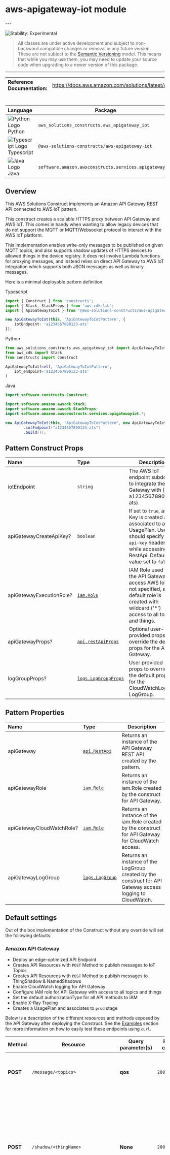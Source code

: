 # aws-apigateway-iot module

<!--BEGIN STABILITY BANNER-->---


![Stability: Experimental](https://img.shields.io/badge/stability-Experimental-important.svg?style=for-the-badge)

> All classes are under active development and subject to non-backward compatible changes or removal in any
> future version. These are not subject to the [Semantic Versioning](https://semver.org/) model.
> This means that while you may use them, you may need to update your source code when upgrading to a newer version of this package.

---
<!--END STABILITY BANNER-->

| **Reference Documentation**:| <span style="font-weight: normal">https://docs.aws.amazon.com/solutions/latest/constructs/</span>|
|:-------------|:-------------|

<div style="height:8px"></div>

| **Language**     | **Package**        |
|:-------------|-----------------|
|![Python Logo](https://docs.aws.amazon.com/cdk/api/latest/img/python32.png) Python|`aws_solutions_constructs.aws_apigateway_iot`|
|![Typescript Logo](https://docs.aws.amazon.com/cdk/api/latest/img/typescript32.png) Typescript|`@aws-solutions-constructs/aws-apigateway-iot`|
|![Java Logo](https://docs.aws.amazon.com/cdk/api/latest/img/java32.png) Java|`software.amazon.awsconstructs.services.apigatewayiot`|

## Overview

This AWS Solutions Construct implements an Amazon API Gateway REST API connected to AWS IoT pattern.

This construct creates a scalable HTTPS proxy between API Gateway and AWS IoT. This comes in handy when wanting to allow legacy devices that do not support the MQTT or MQTT/Websocket protocol to interact with the AWS IoT platform.

This implementation enables write-only messages to be published on given MQTT topics, and also supports shadow updates of HTTPS devices to allowed things in the device registry. It does not involve Lambda functions for proxying messages, and instead relies on direct API Gateway to AWS IoT integration which supports both JSON messages as well as binary messages.

Here is a minimal deployable pattern definition:

Typescript

```typescript
import { Construct } from 'constructs';
import { Stack, StackProps } from 'aws-cdk-lib';
import { ApiGatewayToIot } from '@aws-solutions-constructs/aws-apigateway-iot';

new ApiGatewayToIot(this, 'ApiGatewayToIotPattern', {
    iotEndpoint: 'a1234567890123-ats'
});
```

Python

```python
from aws_solutions_constructs.aws_apigateway_iot import ApiGatewayToIot
from aws_cdk import Stack
from constructs import Construct

ApiGatewayToIot(self, 'ApiGatewayToIotPattern',
    iot_endpoint='a1234567890123-ats'
)
```

Java

```java
import software.constructs.Construct;

import software.amazon.awscdk.Stack;
import software.amazon.awscdk.StackProps;
import software.amazon.awsconstructs.services.apigatewayiot.*;

new ApiGatewayToIot(this, "ApiGatewayToIotPattern", new ApiGatewayToIotProps.Builder()
        .iotEndpoint("a1234567890123-ats")
        .build());
```

## Pattern Construct Props

| **Name**     | **Type**        | **Description** |
|:-------------|:----------------|-----------------|
|iotEndpoint|`string`|The AWS IoT endpoint subdomain to integrate the API Gateway with (e.g a1234567890123-ats).|
|apiGatewayCreateApiKey?|`boolean`|If set to `true`, an API Key is created and associated to a UsagePlan. User should specify `x-api-key` header while accessing RestApi. Default value set to `false`|
|apiGatewayExecutionRole?|[`iam.Role`](https://docs.aws.amazon.com/cdk/api/latest/docs/@aws-cdk_aws-iam.Role.html)|IAM Role used by the API Gateway to access AWS IoT. If not specified, a default role is created with wildcard ('*') access to all topics and things.|
|apiGatewayProps?|[`api.restApiProps`](https://docs.aws.amazon.com/cdk/api/latest/docs/@aws-cdk_aws-apigateway.RestApiProps.html)|Optional user-provided props to override the default props for the API Gateway.|
|logGroupProps?|[`logs.LogGroupProps`](https://docs.aws.amazon.com/cdk/api/latest/docs/@aws-cdk_aws-logs.LogGroupProps.html)|User provided props to override the default props for for the CloudWatchLogs LogGroup.|

## Pattern Properties

| **Name**     | **Type**        | **Description** |
|:-------------|:----------------|-----------------|
|apiGateway|[`api.RestApi`](https://docs.aws.amazon.com/cdk/api/latest/docs/@aws-cdk_aws-apigateway.RestApi.html)|Returns an instance of the API Gateway REST API created by the pattern.|
|apiGatewayRole|[`iam.Role`](https://docs.aws.amazon.com/cdk/api/latest/docs/@aws-cdk_aws-iam.Role.html)|Returns an instance of the iam.Role created by the construct for API Gateway.|
|apiGatewayCloudWatchRole?|[`iam.Role`](https://docs.aws.amazon.com/cdk/api/latest/docs/@aws-cdk_aws-iam.Role.html)|Returns an instance of the iam.Role created by the construct for API Gateway for CloudWatch access.|
|apiGatewayLogGroup|[`logs.LogGroup`](https://docs.aws.amazon.com/cdk/api/latest/docs/@aws-cdk_aws-logs.LogGroup.html)|Returns an instance of the LogGroup created by the construct for API Gateway access logging to CloudWatch.|

## Default settings

Out of the box implementation of the Construct without any override will set the following defaults:

### Amazon API Gateway

* Deploy an edge-optimized API Endpoint
* Creates API Resources with `POST` Method to publish messages to IoT Topics
* Creates API Resources with `POST` Method to publish messages to ThingShadow & NamedShadows
* Enable CloudWatch logging for API Gateway
* Configure IAM role for API Gateway with access to all topics and things
* Set the default authorizationType for all API methods to IAM
* Enable X-Ray Tracing
* Creates a UsagePlan and associates to `prod` stage

Below is a description of the different resources and methods exposed by the API Gateway after deploying the Construct. See the [Examples](#examples) section for more information on how to easily test these endpoints using `curl`.

|Method         | Resource              | Query parameter(s) |  Return code(s)   |  Description|
|-------------- | --------------------- | ------------------ | ----------------- | -----------------|
|  **POST**     |  `/message/<topics>`  |      **qos**       |   `200/403/500`   | By calling this endpoint, you need to pass the topics on which you would like to publish (e.g `/message/device/foo`).|
|  **POST**     | `/shadow/<thingName>` |      **None**      |   `200/403/500`   | This route allows to update the shadow document of a thing, given its `thingName` using Unnamed (classic) shadow type. The body shall comply with the standard shadow stucture comprising a `state` node and associated `desired` and `reported` nodes. See the [Updating device shadows](#updating-device-shadows) section for an example.|
|  **POST**     | `/shadow/<thingName>/<shadowName>` |      **None**      |   `200/403/500`   | This route allows to update the named shadow document of a thing, given its `thingName` and the `shadowName` using the Named shadow type. The body shall comply with the standard shadow stucture comprising a `state` node and associated `desired` and `reported` nodes. See the [Updating named shadows](#updating-named-shadows) section for an example.|

## Architecture

![Architecture Diagram](architecture.png)

## Examples

The following examples only work with `API_KEY` authentication types, since IAM authorization requires a SIGv4 token to be specified as well, make sure the **apiGatewayCreateApiKey** property of your Construct props is set to **true** while deploying the stack, otherwise the below examples won't work.

### Publishing a message

You can use `curl` to publish a message on different MQTT topics using the HTTPS API. The below example will post a message on the `device/foo` topic.

```bash
curl -XPOST https://<stage-id>.execute-api.<region>.amazonaws.com/prod/message/device/foo -H "x-api-key: <api-key>" -H "Content-Type: application/json" -d '{"Hello": "World"}'
```

> Replace the `stage-id`, `region` and `api-key` parameters with your deployment values.

You can chain topic names in the URL and the API accepts up to 7 sub-topics that you can publish on. For instance, the below example publishes a message on the topic `device/foo/bar/abc/xyz`.

```bash
curl -XPOST https://<stage-id>.execute-api.<region>.amazonaws.com/prod/message/device/foo/bar/abc/xyz -H "x-api-key: <api-key>" -H "Content-Type: application/json" -d '{"Hello": "World"}'
```

### Updating device shadows

To update the shadow document associated with a given thing, you can issue a shadow state request using a thing name. See the following example on how to update a thing shadow.

```bash
curl -XPOST https://<stage-id>.execute-api.<region>.amazonaws.com/prod/shadow/device1 -H "x-api-key: <api-key>" -H "Content-Type: application/json" -d '{"state": {"desired": { "Hello": "World" }}}'
```

### Updating named shadows

To update the shadow document associated with a given thing's named shadow, you can issue a shadow state request using a thing name and shadow name. See the following example on how to update a named shadow.

```bash
curl -XPOST https://<stage-id>.execute-api.<region>.amazonaws.com/prod/shadow/device1/shadow1 -H "x-api-key: <api-key>" -H "Content-Type: application/json" -d '{"state": {"desired": { "Hello": "World" }}}'
```

### Sending binary payloads

It is possible to send a binary payload to the proxy API, down to the AWS IoT service. In the following example, we send the content of the `README.md` file associated with this module (treated as a binary data) to `device/foo` topic using the `application/octet-stream` content type.

```bash
curl -XPOST https://<stage-id>.execute-api.<region>.amazonaws.com/prod/message/device/foo/bar/baz/qux -H "x-api-key: <api-key>" -H "Content-Type: application/octet-stream" --data-binary @README.md
```

> Execute this command while in the directory of this project. You can then test sending other type of binary files from your file-system.

---


© Copyright 2022 Amazon.com, Inc. or its affiliates. All Rights Reserved.
